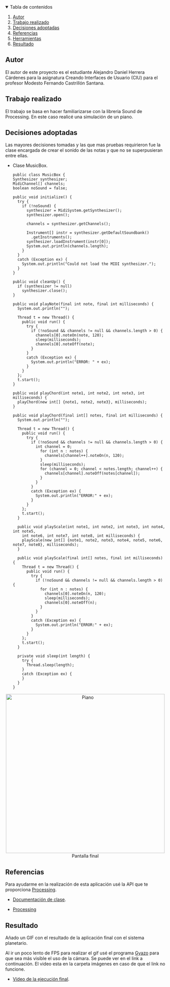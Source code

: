 <!-- TABLE OF CONTENTS -->
<details open="open">
  <summary>Tabla de contenidos</summary>
  <ol>
    <li>
      <a href="#Autor">Autor</a>
    </li>
    <li>
      <a href="#Trabajo realizado">Trabajo realizado</a>
    </li>
    <li><a href="#decisiones-adoptadas">Decisiones adoptadas</a></li>
    <li><a href="#referencias">Referencias</a></li>
    <li><a href="#herramientas">Herramientas</a></li>
    <li><a href="#resultado">Resultado</a></li>
  </ol>
</details>




## Autor

El autor de este proyecto es el estudiante Alejandro Daniel Herrera Cárdenes para la asignatura Creando Interfaces de Usuario (CIU) para el profesor Modesto Fernando Castrillón Santana. 


## Trabajo realizado

El trabajo se basa en hacer familiarizarse con la libreria Sound de Processing. En este caso realicé una simulación de un piano.

## Decisiones adoptadas

Las mayores decisiones tomadas y las que mas pruebas requirieron fue la clase encargada de crear el sonido de las notas y que no se superpusieran entre ellas.


* Clase MusicBox.
  ```
  public class MusicBox {
  Synthesizer synthesizer;
  MidiChannel[] channels;
  boolean noSound = false;

  public void initialize() {
    try {
      if (!noSound) {
        synthesizer = MidiSystem.getSynthesizer();
        synthesizer.open();

        channels = synthesizer.getChannels();

        Instrument[] instr = synthesizer.getDefaultSoundbank()
          .getInstruments();
        synthesizer.loadInstrument(instr[0]);
        System.out.println(channels.length);
      }
    }
    catch (Exception ex) {
      System.out.println("Could not load the MIDI synthesizer.");
    }
  }

  public void cleanUp() {
    if (synthesizer != null)
      synthesizer.close();
  }

  public void playNote(final int note, final int milliseconds) {
    System.out.println("");

    Thread t = new Thread() {
      public void run() {
        try {
          if (!noSound && channels != null && channels.length > 0) {
            channels[0].noteOn(note, 120);
            sleep(milliseconds);
            channels[0].noteOff(note);
          }
        } 
        catch (Exception ex) {
          System.out.println("ERROR: " + ex);
        }
      }
    };
    t.start();
  }

  public void playChord(int note1, int note2, int note3, int milliseconds) {
    playChord(new int[] {note1, note2, note3}, milliseconds);
  }

  public void playChord(final int[] notes, final int milliseconds) {
    System.out.println("");

    Thread t = new Thread() {
      public void run() {
        try {
          if (!noSound && channels != null && channels.length > 0) {
            int channel = 0;
              for (int n : notes) {
                channels[channel++].noteOn(n, 120);
              }
              sleep(milliseconds);
              for (channel = 0; channel < notes.length; channel++) {
                channels[channel].noteOff(notes[channel]);
              }
            }
          }
          catch (Exception ex) {
            System.out.println("ERROR:" + ex);
          }
        }
      };
      t.start();
    }

    public void playScale(int note1, int note2, int note3, int note4, int note5, 
      int note6, int note7, int note8, int milliseconds) {
      playScale(new int[] {note1, note2, note3, note4, note5, note6, note7, note8}, milliseconds);
    }

    public void playScale(final int[] notes, final int milliseconds) {
      Thread t = new Thread() {
        public void run() {
          try {
            if (!noSound && channels != null && channels.length > 0) {
              for (int n : notes) {
                channels[0].noteOn(n, 120);
                sleep(milliseconds);
                channels[0].noteOff(n);
              }
            }
          }
          catch (Exception ex) {
            System.out.println("ERROR:" + ex);
          }
        }
      };
      t.start();
    }

    private void sleep(int length) {
      try {
        Thread.sleep(length);
      }
      catch (Exception ex) {
      }
    }
  }

 <p align="center"><img src="images/piano.png" alt="Piano" width="500" height="500"></br>Pantalla final</p>
 


## Referencias

Para ayudarme en la realización de esta aplicación usé la API que te proporciona [Processing](https://www.processing.org/).

* [Documentación de clase](https://ncvt-aep.ulpgc.es/cv/ulpgctp21/pluginfile.php/412240/mod_resource/content/40/CIU_Pr_cticas.pdf).

* [Processing](https://www.processing.org/)




## Resultado

Añado un GIF con el resultado de la aplicación final con el sistema planetario.

Al ir un poco lento de FPS para realizar el gif usé el programa [Gyazo](https://gyazo.com/) para que sea más visible el uso de la cámara. Se puede ver en el link a continuación. El video esta en la carpeta imágenes en caso de que el link no funcione.
* [Vídeo de la ejecución final](https://gyazo.com/4d2061601668795e016d7e162f0bbc1e).
